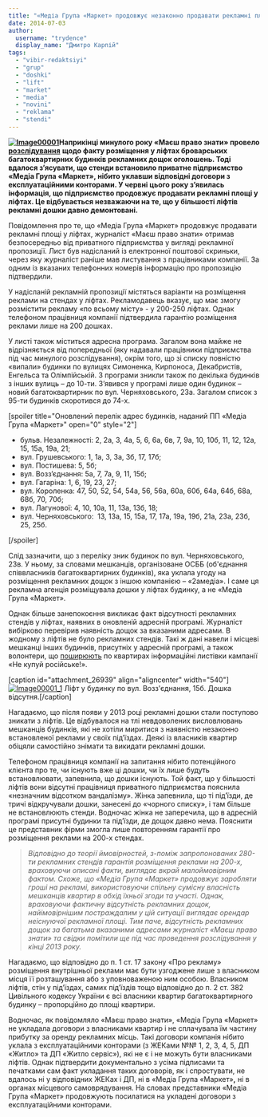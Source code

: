 ```yaml
---
title: "«Медіа Група «Маркет» продовжує незаконно продавати рекламні площі у ліфтах броварчан"
date: 2014-07-03
author: 
  username: "trydence"
  display_name: "Дмитро Карпій"
tags: 
  - "vibir-redaktsiyi"
  - "grup"
  - "doshki"
  - "lift"
  - "market"
  - "media"
  - "novini"
  - "reklama"
  - "stendi"
---
```


**[![Image00001](https://mpz.brovary.org/wp-content/uploads/2014/06/Image000011.jpg)](https://mpz.brovary.org/wp-content/uploads/2014/06/Image000011.jpg)Наприкінці минулого року «Маєш право знати» провело** [**розслідування**](https://mpz.brovary.org/mayzhe-u-100-brovarskih-bagatopoverhivkah-nezakonno-rozvisili-reklamni-doshki/) **щодо факту розміщення у ліфтах броварських багатоквартирних будинків рекламних дощок оголошень. Тоді вдалося з’ясувати, що стенди встановило приватне підприємство «Медіа Група «Маркет», нібито уклавши відповідні договори з експлуатаційними конторами. У червні цього року з’явилась інформація, що підприємство продовжує продавати рекламні площі у ліфтах. Це відбувається незважаючи на те, що у більшості ліфтів рекламні дошки давно демонтовані.**

Повідомлення про те, що «Медіа Група «Маркет» продовжує продавати рекламні площі у ліфтах, журналіст «Маєш право знати» отримав безпосередньо від приватного підприємства у вигляді рекламної пропозиції. Лист був надісланий із електронної поштової скриньки, через яку журналіст раніше мав листування з працівниками компанії. За одним із вказаних телефонних номерів інформацію про пропозицію підтвердили.

У надісланій рекламній пропозиції містяться варіанти на розміщення реклами на стендах у ліфтах. Рекламодавець вказує, що має змогу розмістити рекламу «по всьому місту» - у 200-250 ліфтах. Однак телефоном працівниця компанії підтвердила гарантію розміщення реклами лише на 200 дошках.

У листі також міститься адресна програма. Загалом вона майже не відрізняється від попередньої (яку надавали працівники підприємства під час минулого розслідування), окрім того, що зі списку повністю «випали» будинки по вулицях Симоненка, Кирпоноса, Декабристів, Енгельса та Олімпійській. З програми зникли також по декілька будинків з інших вулиць – до 10-ти. З’явився у програмі лише один будинок – новий багатоквартирник по вул. Черняховського, 23а. Загалом список з 95-ти будинків скоротився до 74-х.

\[spoiler title="Оновлений перелік адрес будинків, наданий ПП «Медіа Група «Маркет»" open="0" style="2"\]

- бульв. Незалежності: 2, 2а, 3, 4а, 5, 6, 6а, 6в, 7, 9а, 10, 10б, 11, 12, 12а, 15, 15а, 19а, 21;
- вул. Грушевського: 1, 1а, 3, 3а, 3б, 17, 17б;
- вул. Постишева: 5, 5б;
- вул. Возз’єднання: 5а, 7, 7а, 9, 11, 15б;
- вул. Гагаріна: 1, 6, 19, 23, 27;
- вул. Короленка: 47, 50, 52, 54, 54а, 56, 56а, 60а, 60б, 64а, 64б, 68а, 68б, 70, 70б;
- вул. Лагунової: 4, 10, 10а, 11, 13а, 13б, 18;
- вул. Черняховського:  13, 13а, 15, 15а, 17, 17а, 19а, 19б, 21а, 23а, 23б, 25, 25б.

\[/spoiler\]

Слід зазначити, що з переліку зник будинок по вул. Черняховського, 23в. У ньому, за словами мешканців, організоване ОСББ (об'єднання співвласників багатоквартирних будинків), яка уклала угоду на розміщення рекламних дощок з іншою компанією – «2амедіа». І саме ця рекламна агенція розміщувала дошки у ліфтах будинку, а не «Медіа Група «Маркет».

Однак більше занепокоєння викликає факт відсутності рекламних стендів у ліфтах, наявних в оновленій адресній програмі. Журналіст вибірково перевірив наявність дощок за вказаними адресами. В жодному з ліфтів не було рекламних стендів. Такі ж дані навели і місцеві мешканці інших будинків, присутніх у адресній програмі, а також волонтери, що [поширюють](https://mpz.brovary.org/ozbroyeni-zubati-matroshki-zaklikayut-boykotuvati-rosiyski-tovari/) по квартирах інформаційні листівки кампанії «Не купуй російське!».

\[caption id="attachment\_26939" align="aligncenter" width="540"\][![Image00001_1](https://mpz.brovary.org/wp-content/uploads/2014/06/Image00001_1.jpg)](https://mpz.brovary.org/wp-content/uploads/2014/06/Image00001_1.jpg) Ліфт у будинку по вул. Возз'єднання, 15б. Дошка відсутня.\[/caption\]

Нагадаємо, що після появи у 2013 році рекламні дошки стали поступово зникати з ліфтів. Це відбувалося на тлі невдоволених висловлювань мешканців будинків, які не хотіли миритися з наявністю незаконно встановленої реклами у своїх під’їздах. Деякі із власників квартир обіцяли самостійно знімати та викидати рекламні дошки.

Телефоном працівниця компанії на запитання нібито потенційного клієнта про те, чи існують вже ці дошки, чи їх лише будуть встановлювати, запевнила, що дошки існують. Той факт, що у більшості ліфтів вони відсутні працівниця приватного підприємства пояснила «незначним відсотком вандалізму». Жінка запевнила, що ті під’їзди, де тричі відкручували дошки, занесені до «чорного списку», і там більше не встановлюють стенди. Водночас жінка не заперечила, що в адресній програмі присутні будинки та під’їзди, де дощок давно нема. Пояснити це представник фірми змогла лише повторенням гарантії про розміщення реклами на 200-х стендах.

> _Відповідно до теорії ймовірностей, з-поміж запропонованих 280-ти рекламних стендів гарантія розміщення реклами на 200-х, враховуючи описані факти, виглядає вкрай малоймовірним фактом. Схоже, що «Медіа Група «Маркет» продовжує заробляти гроші на рекламі, використовуючи спільну сумісну власність мешканців квартир в обхід їхньої згоди та участі. Однак, враховуючи фактичну відсутність рекламних дощок, найімовірнішим постраждалим у цій ситуації виглядає орендар неіснуючої рекламної площі. Тим паче, відсутність рекламних дощок за багатьма вказаними адресами журналіст «Маєш право знати» та свідки помітили ще під час проведення розслідування у кінці 2013 року._

Нагадаємо, що відповідно до п. 1 ст. 17 закону «Про рекламу» розміщення внутрішньої реклами має бути узгоджене лише з власником місця її розташування або з уповноваженою ним особою. Власником ліфтів, стін у під’їздах, самих під’їздів тощо відповідно до п. 2 ст. 382 Цивільного кодексу України є всі власники квартир багатоквартирного будинку – пропорційно до площі квартири.

Водночас, як повідомляло «Маєш право знати», «Медіа Група «Маркет» не укладала договори з власниками квартир і не сплачувала їм частину прибутку за оренду рекламних місць. Такі договори компанія нібито уклала з експлуатаційними конторами (з ЖЕКами №№ 1, 2, 3, 4, 5, ДП «Житло» та ДП «Житло сервіс»), які не є і не можуть бути власниками ліфтів. Однак підтвердити документально з усіма підписами та печатками сам факт укладання таких договорів, як і спростувати, не вдалось ні у відповідних ЖЕКах і ДП, ні в «Медіа Група «Маркет»**,** ні в органах місцевого самоврядування. На словах представники «Медіа Група «Маркет» продовжують посилатися на укладені договори з експлуатаційними конторами.
